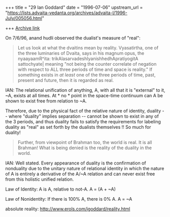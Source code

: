 +++
title = "29 Ian Goddard"
date = "1996-07-06"
upstream_url = "https://lists.advaita-vedanta.org/archives/advaita-l/1996-July/005056.html"

+++
[Archive link](https://lists.advaita-vedanta.org/archives/advaita-l/1996-July/005056.html)

 On 7/6/96, anand hudli observed the dualist's measure of "real":
 >
 > Let us look at what the dvaitins mean by reality.
 > Vyasatirtha, one of the three luminaries of Dvaita, says in his magnum
 >  opus, the nyaayaamR^ita:
 >   trikAlasarvadeshIyanishhedhApratiyogitA sattochyate| meaning
 >   "not being the counter correlate of negation with respect to ALL
 >    three periods of time and space is reality." If something
 >   exists in *at least* one of the three periods of time, past, present
 >  and future, then it is regarded as real.

IAN: The relational unification of anything, A, with all that it
is "external" to it, ~A, exists at all times. At * no * point in the
space-time continuum can A be shown to exist free from relation to ~A.

Therefore, due to the physical fact of the relative nature of identity,
duality -- where "duality" implies separation -- cannot be shown to
exist in any of the 3 periods, and thus duality fails to satisfy
the requirements for labeling duality as "real" as set forth
by the dualists themselves !! So much for duality!


 > Further, from  viewpoint of Brahman too, the world is real.
 > It is all Brahman! What is being denied is the
 > reality of the duality in the world.

IAN: Well stated. Every appearance of duality is the confirmation
of nonduality due to the unitary nature of relational identity in
which the nature of A is entirely a derivative of the A/~A relation
and can never exist free from this holistic unified relation.


Law of Identity: A is A, relative to not-A. A = (A + ~A)

Law of Nonidentity: If there is 100% A, there is 0% A. A = ~A

absolute reality: http://www.erols.com/igoddard/reality.html


